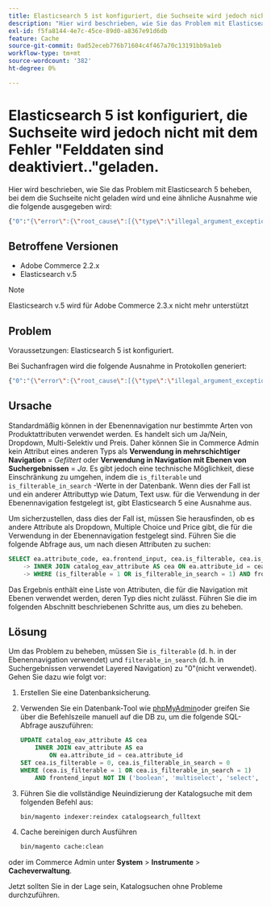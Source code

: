 ```yaml
---
title: Elasticsearch 5 ist konfiguriert, die Suchseite wird jedoch nicht mit dem Fehler "Felddaten sind deaktiviert.."geladen.
description: "Hier wird beschrieben, wie Sie das Problem mit Elasticsearch 5 beheben, bei dem die Suchseite nicht geladen wird und die dem Folgenden ähnelnde Ausnahme ausgegeben wird:"
exl-id: f5fa8144-4e7c-45ce-89d0-a8367e91d6db
feature: Cache
source-git-commit: 0ad52eceb776b71604c4f467a70c13191bb9a1eb
workflow-type: tm+mt
source-wordcount: '382'
ht-degree: 0%

---
```


# Elasticsearch 5 ist konfiguriert, die Suchseite wird jedoch nicht mit dem Fehler &quot;Felddaten sind deaktiviert..&quot;geladen.

Hier wird beschrieben, wie Sie das Problem mit Elasticsearch 5 beheben, bei dem die Suchseite nicht geladen wird und eine ähnliche Ausnahme wie die folgende ausgegeben wird:

```bash
{"0":"{\"error\":{\"root_cause\":[{\"type\":\"illegal_argument_exception\",\"reason\":\"Fielddata is disabled on text fields by default. Set fielddata=true on [%attribute_code%]] in order to load fielddata in memory by uninverting the inverted index. Note that this can however use significant memory.\"}].
```

## Betroffene Versionen

* Adobe Commerce 2.2.x
* Elasticsearch v.5

>[!NOTE]
>
>Elasticsearch v.5 wird für Adobe Commerce 2.3.x nicht mehr unterstützt

## Problem

Voraussetzungen: Elasticsearch 5 ist konfiguriert.

Bei Suchanfragen wird die folgende Ausnahme in Protokollen generiert:

```bash
{"0":"{\"error\":{\"root_cause\":[{\"type\":\"illegal_argument_exception\",\"reason\":\"Fielddata is disabled on text fields by default. Set fielddata=true on [%attribute_code%]] in order to load fielddata in memory by uninverting the inverted index. Note that this can however use significant memory.\"}].
```

## Ursache

Standardmäßig können in der Ebenennavigation nur bestimmte Arten von Produktattributen verwendet werden. Es handelt sich um Ja/Nein, Dropdown, Multi-Selektiv und Preis. Daher können Sie in Commerce Admin kein Attribut eines anderen Typs als **Verwendung in mehrschichtiger Navigation** = *Gefiltert* oder **Verwendung in Navigation mit Ebenen von Suchergebnissen** = *Ja*. Es gibt jedoch eine technische Möglichkeit, diese Einschränkung zu umgehen, indem die `is_filterable` und `is_filterable_in_search` -Werte in der Datenbank. Wenn dies der Fall ist und ein anderer Attributtyp wie Datum, Text usw. für die Verwendung in der Ebenennavigation festgelegt ist, gibt Elasticsearch 5 eine Ausnahme aus.

Um sicherzustellen, dass dies der Fall ist, müssen Sie herausfinden, ob es andere Attribute als Dropdown, Multiple Choice und Price gibt, die für die Verwendung in der Ebenennavigation festgelegt sind. Führen Sie die folgende Abfrage aus, um nach diesen Attributen zu suchen:

```sql
SELECT ea.attribute_code, ea.frontend_input, cea.is_filterable, cea.is_filterable_in_search FROM eav_attribute AS ea
    -> INNER JOIN catalog_eav_attribute AS cea ON ea.attribute_id = cea.`attribute_id`
    -> WHERE (is_filterable = 1 OR is_filterable_in_search = 1) AND frontend_input NOT IN ('boolean', 'multiselect', 'select', 'price');
```

Das Ergebnis enthält eine Liste von Attributen, die für die Navigation mit Ebenen verwendet werden, deren Typ dies nicht zulässt. Führen Sie die im folgenden Abschnitt beschriebenen Schritte aus, um dies zu beheben.

## Lösung

Um das Problem zu beheben, müssen Sie `is_filterable` (d. h. in der Ebenennavigation verwendet) und `filterable_in_search` (d. h. in Suchergebnissen verwendet Layered Navigation) zu &quot;0&quot;(nicht verwendet). Gehen Sie dazu wie folgt vor:

1. Erstellen Sie eine Datenbanksicherung.
1. Verwenden Sie ein Datenbank-Tool wie [phpMyAdmin](https://devdocs.magento.com/guides/v2.2/install-gde/prereq/optional.html#install-optional-phpmyadmin)oder greifen Sie über die Befehlszeile manuell auf die DB zu, um die folgende SQL-Abfrage auszuführen:

   ```sql
   UPDATE catalog_eav_attribute AS cea
       INNER JOIN eav_attribute AS ea
           ON ea.attribute_id = cea.attribute_id
   SET cea.is_filterable = 0, cea.is_filterable_in_search = 0
   WHERE (cea.is_filterable = 1 OR cea.is_filterable_in_search = 1)
       AND frontend_input NOT IN ('boolean', 'multiselect', 'select', 'price');
   ```

1. Führen Sie die vollständige Neuindizierung der Katalogsuche mit dem folgenden Befehl aus:

   ```bash
   bin/magento indexer:reindex catalogsearch_fulltext
   ```

1. Cache bereinigen durch Ausführen

   ```bash
   bin/magento cache:clean
   ```

oder im Commerce Admin unter **System** > **Instrumente** > **Cacheverwaltung**.

Jetzt sollten Sie in der Lage sein, Katalogsuchen ohne Probleme durchzuführen.
